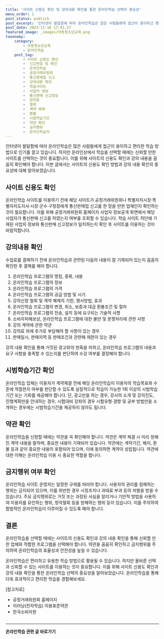 ```yaml
---
title: '사이트 신용도 확인 및 강의내용 확인을 통한 온라인학습 선택의 중요성'
menu_order: 1
post_status: publish
post_excerpt: '인터넷이 발달함에 따라 온라인학습은 많은 사람들에게 접근이 용이하고 편리한 학습 방법으로 인기를 끌고 있습니다. 하지만 온라인상에서 학습을 선택할 때에는 신뢰할 만한 사이트를 선택하는 것이 중요합니다. 이를 위해 사이트의 신용도 확인과 강의 내용을 꼼꼼히 확인해야 합니다. 이번 글에서는 사이트의 신용도 확인 방법과 강의 내용 확인의 중요성에 대해 알아보겠습니다.'
post_date: 2023-12-16 17:41:27
featured_image: _images/아동청소년교육.png
taxonomy:
    category:
        - 아동청소년교육
        - 온라인학습
    post_tag:
        - 사이트 신용도 확인
        -  신고번호 등 확인
        -  온라인학습
        -  공정거래위원회
        -  통신판매업 신고
        -  강의내용 확인
        -  학습사이트
        -  사업자 정보
        -  통신판매 신고정보
        -  강의료
        -  철회
        -  계약 해제
        -  환불
        -  시범학습기간
        -  약관 확인
        -  금지행위
        -  온라인학습자
---
```



인터넷이 발달함에 따라 온라인학습은 많은 사람들에게 접근이 용이하고 편리한 학습 방법으로 인기를 끌고 있습니다. 하지만 온라인상에서 학습을 선택할 때에는 신뢰할 만한 사이트를 선택하는 것이 중요합니다. 이를 위해 사이트의 신용도 확인과 강의 내용을 꼼꼼히 확인해야 합니다. 이번 글에서는 사이트의 신용도 확인 방법과 강의 내용 확인의 중요성에 대해 알아보겠습니다.

## 사이트 신용도 확인

온라인학습 사이트를 이용하기 전에 해당 사이트가 공정거래위원회나 특별자치시장·특별자치도지사·시장·군수·구청장에게 통신판매업 신고를 한 믿을 만한 업체인지 확인하는 것이 필요합니다. 이를 위해 공정거래위원회 홈페이지 사업자 정보공개 화면에서 해당 사업자가 통신판매 신고를 하였는지 여부를 조회할 수 있습니다. 학습 사이트 하단에 기재된 사업자 정보와 통신판매 신고정보가 일치하는지 확인 후 사이트를 이용하는 것이 바람직합니다.

## 강의내용 확인

수업료를 결제하기 전에 온라인학습과 관련된 다음의 내용이 잘 기재되어 있는지 꼼꼼히 확인한 후 결제를 해야 합니다.

1. 온라인학습 프로그램의 명칭, 종류, 내용
2. 온라인학습 프로그램의 정보
3. 온라인학습 프로그램의 가격
4. 온라인학습 프로그램의 공급 방법 및 시기
5. 강의신청 철회 및 계약 해제의 기한, 행사방법, 효과
6. 온라인학습 프로그램의 변경, 취소, 보증과 대금 환불조건 및 절차
7. 온라인학습 프로그램의 전송, 설치 등에 요구되는 기술적 사항
8. 소비자피해보상, 온라인학습 프로그램에 대한 불만 및 분쟁처리에 관한 사항
9. 강의 계약에 관한 약관
10. 강의료 외에 추가로 부담해야 할 사항이 있는 경우
11. 판매일시, 판매지역 등 판매조건과 관련해 제한이 있는 경우

강의 내용 확인을 통해 거짓된 광고와의 현혹을 피하고, 온라인학습 프로그램의 내용과 요구 사항을 충족할 수 있는지를 판단하여 수강 여부를 결정해야 합니다.

## 시범학습기간 확인

온라인학습 업체는 이용자가 계약체결 전에 해당 온라인학습이 이용자의 학습목표와 수준에 적절한지 여부를 판단할 수 있도록 실질적으로 학습이 가능한 1회 이상의 시범학습기간 또는 기회를 제공해야 합니다. 단, 광고만을 하는 경우, 강사의 소개 및 강의진도, 진행계획만을 안내하는 경우, 시험대비 강좌의 경우 시험유형·경향 및 공부 방법만을 소개하는 경우에는 시범학습기간을 제공하지 않아도 됩니다.

## 약관 확인

온라인학습을 신청할 때에는 약관을 꼭 확인해야 합니다. 약관은 계약 체결 시 미리 정해진 계약 내용을 말하며, 중요한 내용이 기재되어 있습니다. 약관에는 계약기간, 해지, 환불 등과 같이 중요한 내용이 포함되어 있으며, 이에 동의하면 계약이 성립됩니다. 약관에 대한 이해는 온라인학습 이용 시 중요한 역할을 합니다.

## 금지행위 여부 확인

온라인학습 사이트 운영자는 일정한 규제를 따라야 합니다. 사용자의 권리를 침해하는 행위는 금지되어 있으며, 이를 위반한 경우 시정조치나 과태료 부과 등의 처벌을 받을 수 있습니다. 주요 금지행위로는 거짓 또는 과장된 사실을 알리거나 기만적 방법을 사용하여 이용자를 유인하는 행위, 청약철회 등을 방해하는 행위 등이 있습니다. 이를 주의하여 합법적인 온라인학습이 이루어질 수 있도록 해야 합니다.

## 결론

온라인학습을 선택할 때에는 사이트의 신용도 확인과 강의 내용 확인을 통해 신뢰할 만한 업체와 적합한 프로그램을 선택해야 합니다. 약관을 꼼꼼히 확인하고 금지행위를 주의하여 온라인학습의 효율성과 안전성을 높일 수 있습니다.

온라인학습은 편리하고 유용한 학습 방법으로 활용될 수 있습니다. 하지만 올바른 선택과 신뢰할 수 있는 사이트를 이용하는 것이 중요합니다. 이를 위해 사이트 신용도 확인과 강의 내용 확인을 통한 온라인학습 선택의 중요성을 알아보았습니다. 온라인학습을 통해 더욱 효과적이고 편리한 학습을 경험해보세요.

[참고자료]
- 공정거래위원회 홈페이지
- 이러닝(전자학습) 이용표준약관
- 한국소비자원

##
<!-- wp:separator -->
<hr class="wp-block-separator has-alpha-channel-opacity"/>
<!-- /wp:separator -->

<!-- wp:group {"backgroundColor":"base","layout":{"type":"constrained"}} -->
<div class="wp-block-group has-base-background-color has-background"><!-- wp:paragraph {"align":"center","fontSize":"medium"} -->
<p class="has-text-align-center has-large-font-size"><strong>온라인학습 관련 글 바로가기</strong></p>
<!-- /wp:paragraph -->


<!-- wp:latest-posts
{"categories":[{"id":34417,"count":19,"description":"","link":"https://uknowlaw.com/category/%ec%98%a8%eb%9d%bc%ec%9d%b8%ed%95%99%ec%8a%b5/","name":"온라인학습","slug":"온라인학습","taxonomy":"category","parent":0,"meta":[],"_links":{"self":[{"href":"https://uknowlaw.com/wp-json/wp/v2/categories/34417"}],"collection":[{"href":"https://uknowlaw.com/wp-json/wp/v2/categories"}],"about":[{"href":"https://uknowlaw.com/wp-json/wp/v2/taxonomies/category"}],"wp:post_type":[{"href":"https://uknowlaw.com/wp-json/wp/v2/posts?categories=34417"}],"curies":[{"name":"wp","href":"https://api.w.org/{rel}","templated":true}]}}],"postsToShow":100,"excerptLength":28,"postLayout":"grid","columns":2,"featuredImageAlign":"left","featuredImageSizeSlug":"large","fontSize":"small"} /--></div>
<!-- /wp:group -->